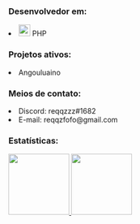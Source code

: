 ### Desenvolvedor em:
  <li><img src="https://logodownload.org/wp-content/uploads/2016/10/php-logo.png" width="23"> PHP</li>
<h3>Projetos ativos:</h3>
<li> Angouluaino </li>
<h3>Meios de contato:</h3>
<li>Discord: reqqzzz#1682</li>
<li>E-mail: reqqzfofo@gmail.com</li>

### Estatísticas:

<div>
  <a href="https://github.com/reqqzfofo">
  <img height="120em" src="https://github-readme-stats.vercel.app/api?username=reqqzfofo&show_icons=true&theme=tokyonight&include_all_commits=true&count_private=true"/> <img height="120em" src="https://github-readme-stats.vercel.app/api/top-langs/?username=reqqzfofo&layout=compact&langs_count=7&theme=tokyonight"/>
  </a>
</div>
